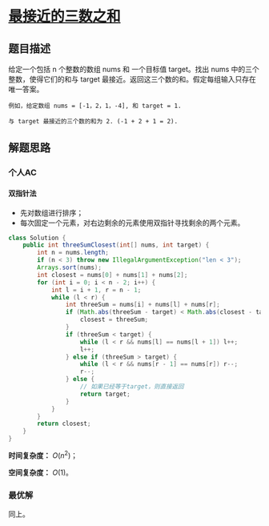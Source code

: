# [最接近的三数之和](https://leetcode-cn.com/problems/3sum-closest/solution/)

## 题目描述

给定一个包括 n 个整数的数组 nums 和 一个目标值 target。找出 nums 中的三个整数，使得它们的和与 target 最接近。返回这三个数的和。假定每组输入只存在唯一答案。

```
例如，给定数组 nums = [-1，2，1，-4], 和 target = 1.

与 target 最接近的三个数的和为 2. (-1 + 2 + 1 = 2).
```

## 解题思路

### 个人AC

#### 双指针法

- 先对数组进行排序；
- 每次固定一个元素，对右边剩余的元素使用双指针寻找剩余的两个元素。

```java
class Solution {
    public int threeSumClosest(int[] nums, int target) {
        int n = nums.length;
        if (n < 3) throw new IllegalArgumentException("len < 3");
        Arrays.sort(nums);
        int closest = nums[0] + nums[1] + nums[2];
        for (int i = 0; i < n - 2; i++) {
            int l = i + 1, r = n - 1;
            while (l < r) {
                int threeSum = nums[i] + nums[l] + nums[r];
                if (Math.abs(threeSum - target) < Math.abs(closest - target)) {
                    closest = threeSum;
                }
                if (threeSum < target) {
                    while (l < r && nums[l] == nums[l + 1]) l++;
                    l++;
                } else if (threeSum > target) {
                    while (l < r && nums[r - 1] == nums[r]) r--;
                    r--;
                } else {
                    // 如果已经等于target，则直接返回
                    return target;
                }
            }
        }
        return closest;
    }
}
```

**时间复杂度：** $O(n^2)$；

**空间复杂度：** $O(1)$。

### 最优解

同上。